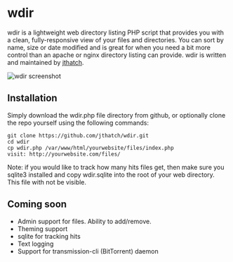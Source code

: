 wdir
================

wdir is a lightweight web directory listing PHP script that provides you with a clean, fully-responsive view of your files and directories. You can sort by name, size or date modified and is great for when you need a bit more control than an apache or nginx directory listing can provide. wdir is written and maintained by [jthatch](https://github.com/jthatch).

![wdir screenshot](http://wireside.co.uk/wdir-screenshot.png)

## Installation
Simply download the wdir.php file directory from github, or optionally clone the repo yourself using the following commands: 
```
git clone https://github.com/jthatch/wdir.git  
cd wdir
cp wdir.php /var/www/html/yourwebsite/files/index.php
visit: http://yourwebsite.com/files/
```

Note: if you would like to track how many hits files get, then make sure you sqlite3 installed and copy wdir.sqlite into the root of your web directory. This file with not be visible.

## Coming soon
- Admin support for files. Ability to add/remove.
- Theming support
- sqlite for tracking hits
- Text logging
- Support for transmission-cli (BitTorrent) daemon
